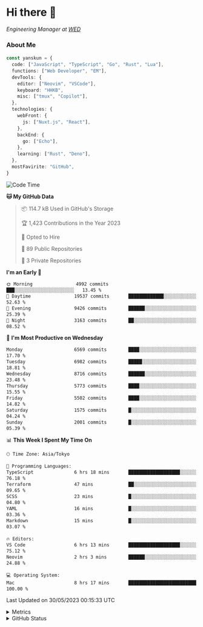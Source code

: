 # Hi there&nbsp;:wave:

<!-- ![Alt text](https://spotify-recently-played-readme.vercel.app/api?user=31kynbuubkiu3r4qh4hjuaglhfay) -->

_Engineering Manager at [WED](https://github.com/wedinc)_

### About Me

```ts
const yanskun = {
  code: ["JavaScript", "TypeScript", "Go", "Rust", "Lua"],
  functions: ["Web Developer", "EM"],
  devTools: {
    editor: ["Neovim", "VSCode"],
    keyboard: "HHKB",
    misc: ["tmux", "Copilot"],
  },
  technologies: {
    webFront: {
      js: ["Nuxt.js", "React"],
    },
    backEnd: {
      go: ["Echo"],
    },
    learning: ["Rust", "Deno"],
  },
  mostFavirite: "GitHub",
}
```

<!--START_SECTION:waka-->
![Code Time](http://img.shields.io/badge/Code%20Time-312%20hrs%2056%20mins-blue)

**🐱 My GitHub Data** 

> 📦 114.7 kB Used in GitHub's Storage 
 > 
> 🏆 1,423 Contributions in the Year 2023
 > 
> 💼 Opted to Hire
 > 
> 📜 89 Public Repositories 
 > 
> 🔑 3 Private Repositories 
 > 
**I'm an Early 🐤** 

```text
🌞 Morning                4992 commits        ███░░░░░░░░░░░░░░░░░░░░░░   13.45 % 
🌆 Daytime                19537 commits       █████████████░░░░░░░░░░░░   52.63 % 
🌃 Evening                9426 commits        ██████░░░░░░░░░░░░░░░░░░░   25.39 % 
🌙 Night                  3163 commits        ██░░░░░░░░░░░░░░░░░░░░░░░   08.52 % 
```
📅 **I'm Most Productive on Wednesday** 

```text
Monday                   6569 commits        ████░░░░░░░░░░░░░░░░░░░░░   17.70 % 
Tuesday                  6982 commits        █████░░░░░░░░░░░░░░░░░░░░   18.81 % 
Wednesday                8716 commits        ██████░░░░░░░░░░░░░░░░░░░   23.48 % 
Thursday                 5773 commits        ████░░░░░░░░░░░░░░░░░░░░░   15.55 % 
Friday                   5502 commits        ████░░░░░░░░░░░░░░░░░░░░░   14.82 % 
Saturday                 1575 commits        █░░░░░░░░░░░░░░░░░░░░░░░░   04.24 % 
Sunday                   2001 commits        █░░░░░░░░░░░░░░░░░░░░░░░░   05.39 % 
```


📊 **This Week I Spent My Time On** 

```text
🕑︎ Time Zone: Asia/Tokyo

💬 Programming Languages: 
TypeScript               6 hrs 18 mins       ███████████████████░░░░░░   76.18 % 
Terraform                47 mins             ██░░░░░░░░░░░░░░░░░░░░░░░   09.65 % 
SCSS                     23 mins             █░░░░░░░░░░░░░░░░░░░░░░░░   04.80 % 
YAML                     16 mins             █░░░░░░░░░░░░░░░░░░░░░░░░   03.36 % 
Markdown                 15 mins             █░░░░░░░░░░░░░░░░░░░░░░░░   03.07 % 

🔥 Editors: 
VS Code                  6 hrs 13 mins       ███████████████████░░░░░░   75.12 % 
Neovim                   2 hrs 3 mins        ██████░░░░░░░░░░░░░░░░░░░   24.88 % 

💻 Operating System: 
Mac                      8 hrs 17 mins       █████████████████████████   100.00 % 
```


 Last Updated on 30/05/2023 00:15:33 UTC
<!--END_SECTION:waka-->

<details>
  <summary>Metrics</summary>
  <img src="https://github.com/yanskun/yanskun/blob/main/github-metrics.svg" alt="Metrics">
</details>

<details>
  <summary>GitHub Status</summary>
  <picture>
    <source media="(prefers-color-scheme: dark)" srcset="https://raw.githubusercontent.com/yanskun/yanskun/master/profile-summary-card-output/nord_dark/0-profile-details.svg">
   <img src="https://raw.githubusercontent.com/yanskun/yanskun/master/profile-summary-card-output/default/0-profile-details.svg">
  </picture>
  <br>
  <picture>
    <source media="(prefers-color-scheme: dark)" srcset="https://raw.githubusercontent.com/yanskun/yanskun/master/profile-summary-card-output/nord_dark/1-repos-per-language.svg">
   <img src="https://raw.githubusercontent.com/yanskun/yanskun/master/profile-summary-card-output/default/1-repos-per-language.svg">
  </picture>
  <picture>
    <source media="(prefers-color-scheme: dark)" srcset="https://raw.githubusercontent.com/yanskun/yanskun/master/profile-summary-card-output/nord_dark/2-most-commit-language.svg">
   <img src="https://raw.githubusercontent.com/yanskun/yanskun/master/profile-summary-card-output/default/2-most-commit-language.svg">
  </picture>
  <br>
  <picture>
    <source media="(prefers-color-scheme: dark)" srcset="https://raw.githubusercontent.com/yanskun/yanskun/master/profile-summary-card-output/nord_dark/3-stats.svg">
   <img src="https://raw.githubusercontent.com/yanskun/yanskun/master/profile-summary-card-output/default/3-stats.svg">
  </picture>
  <picture>
    <source media="(prefers-color-scheme: dark)" srcset="https://raw.githubusercontent.com/yanskun/yanskun/master/profile-summary-card-output/nord_dark/4-productive-time.svg">
   <img src="https://raw.githubusercontent.com/yanskun/yanskun/master/profile-summary-card-output/default/4-productive-time.svg">
  </picture>
</details>
